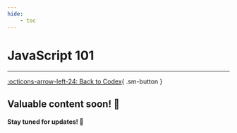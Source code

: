 ```yaml
---
hide:
    - toc
---
```


# **JavaScript 101**

---

[:octicons-arrow-left-24: Back to Codex](../index.md){ .sm-button }

## Valuable content soon! 🚀  
#### Stay tuned for updates! 🌟